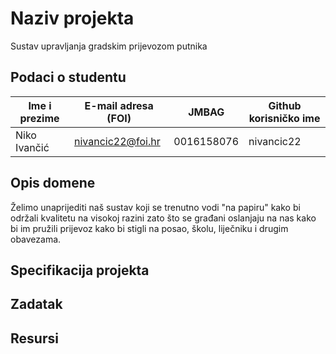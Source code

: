 
# Naziv projekta
Sustav upravljanja gradskim prijevozom putnika

## Podaci o studentu

Ime i prezime | E-mail adresa (FOI) | JMBAG | Github korisničko ime
------------  | ------------------- | ----- | ---------------------
Niko Ivančić | nivancic22@foi.hr | 0016158076 | nivancic22


## Opis domene
Želimo unaprijediti naš sustav koji se trenutno vodi "na papiru" kako bi održali kvalitetu na visokoj razini zato što se građani oslanjaju na nas kako bi im pružili prijevoz kako bi stigli na posao, školu, liječniku i drugim obavezama.

## Specifikacija projekta


## Zadatak


## Resursi


